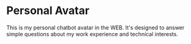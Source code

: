 # Personal Avatar

This is my personal chatbot avatar in the WEB. It's designed to answer simple questions about my work experience and technical interests.